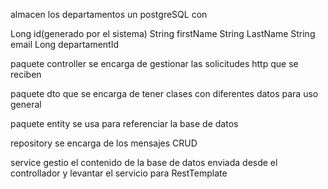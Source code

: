 almacen los departamentos un postgreSQL con

Long id(generado por el sistema)
String firstName
String LastName
String email
Long departamentId

paquete controller se encarga de gestionar las solicitudes http que se reciben

paquete dto que se encarga de tener clases con diferentes datos para uso general

paquete entity se usa para referenciar la base de datos

repository se encarga de los mensajes CRUD

service gestio el contenido de la base de datos enviada desde el controllador y levantar el servicio para RestTemplate